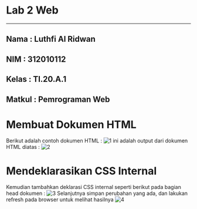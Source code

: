 # Lab 2 Web
----------------------------------------------------------------------------------
## Nama   : Luthfi Al Ridwan
## NIM    : 312010112
## Kelas  : TI.20.A.1
## Matkul : Pemrograman Web

# Membuat Dokumen HTML
Berikut adalah contoh dokumen HTML :
![1](https://user-images.githubusercontent.com/73066008/159332017-d0ad46c3-a197-48c7-8b25-42b933681246.png)
ini adalah output dari dokumen HTML diatas :
![2](https://user-images.githubusercontent.com/73066008/159341743-d04da3fc-ba05-4b1e-88ea-40657e431ad8.png)

# Mendeklarasikan CSS Internal
Kemudian tambahkan deklarasi CSS internal seperti berikut pada bagian head dokumen :
![3](https://user-images.githubusercontent.com/73066008/159342780-3d953515-f54e-4f64-a45f-eb01783ec8f6.png)
Selanjutnya simpan perubahan yang ada, dan lakukan refresh pada browser untuk melihat hasilnya
![4](https://user-images.githubusercontent.com/73066008/159342815-3ffb5453-189c-4c59-9731-e7fa2164e500.png)
